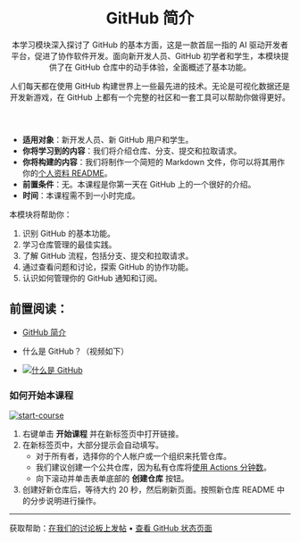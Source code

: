<header>

# GitHub 简介

本学习模块深入探讨了 GitHub 的基本方面，这是一款首屈一指的 AI 驱动开发者平台，促进了协作软件开发。面向新开发人员、GitHub 初学者和学生，本模块提供了在 GitHub 仓库中的动手体验，全面概述了基本功能。

人们每天都在使用 GitHub 构建世界上一些最先进的技术。无论是可视化数据还是开发新游戏，在 GitHub 上都有一个完整的社区和一套工具可以帮助你做得更好。

</header>

- **适用对象**：新开发人员、新 GitHub 用户和学生。
- **你将学习到的内容**：我们将介绍仓库、分支、提交和拉取请求。
- **你将构建的内容**：我们将制作一个简短的 Markdown 文件，你可以将其用作你的[个人资料 README](https://docs.github.com/account-and-profile/setting-up-and-managing-your-github-profile/customizing-your-profile/managing-your-profile-readme)。
- **前置条件**：无。本课程是你第一天在 GitHub 上的一个很好的介绍。
- **时间**：本课程需不到一小时完成。

本模块将帮助你：

1. 识别 GitHub 的基本功能。
2. 学习仓库管理的最佳实践。
3. 了解 GitHub 流程，包括分支、提交和拉取请求。
4. 通过查看问题和讨论，探索 GitHub 的协作功能。
5. 认识如何管理你的 GitHub 通知和订阅。

 
## 前置阅读：

- [GitHub 简介](https://learn.microsoft.com/training/modules/introduction-to-github/?WT.mc_id=academic-113596-abartolo)

- 什么是 GitHub？（视频如下）
- [![什么是 GitHub](https://img.youtube.com/vi/pBy1zgt0XPc/0.jpg)](https://www.youtube.com/watch?v=pBy1zgt0XPc)
 
   

### 如何开始本课程

<!-- For start course, run in JavaScript:
'https://github.com/new?' + new URLSearchParams({
  template_owner: 'skills',
  template_name: 'introduction-to-github',
  owner: '@me',
  name: 'skills-introduction-to-github',
  description: 'My clone repository',
  visibility: 'public',
}).toString()
-->

[![start-course](https://user-images.githubusercontent.com/1221423/235727646-4a590299-ffe5-480d-8cd5-8194ea184546.svg)](https://github.com/new?template_owner=skills&template_name=introduction-to-github&owner=%40me&name=skills-introduction-to-github&description=My+clone+repository&visibility=public)

1. 右键单击 **开始课程** 并在新标签页中打开链接。
2. 在新标签页中，大部分提示会自动填写。
   - 对于所有者，选择你的个人帐户或一个组织来托管仓库。
   - 我们建议创建一个公共仓库，因为私有仓库将[使用 Actions 分钟数](https://docs.github.com/en/billing/managing-billing-for-github-actions/about-billing-for-github-actions?WT.mc_id=academic-113596-abartolo)。
   - 向下滚动并单击表单底部的 **创建仓库** 按钮。
3. 创建好新仓库后，等待大约 20 秒，然后刷新页面。按照新仓库 README 中的分步说明进行操作。

<footer>

<!--
  <<< Author notes: Footer >>>
  Add a link to get support, GitHub status page, code of conduct, license link.
-->

---

获取帮助：[在我们的讨论板上发帖](https://github.com/orgs/skills/discussions/categories/introduction-to-github) &bull; [查看 GitHub 状态页面](https://www.githubstatus.com/)

